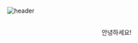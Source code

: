 ![header](https://capsule-render.vercel.app/api?type=soft&color=auto&height=300&section=header&text=Insutant&fontSize=90&animation=twinkling)

</br>

<center>안녕하세요!</center>
